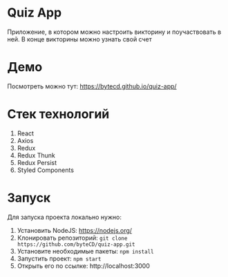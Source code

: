 # Quiz App
Приложение, в котором можно настроить викторину и поучаствовать в ней. В конце викторины можно узнать свой счет
# Демо
Посмотреть можно тут: https://bytecd.github.io/quiz-app/
# Стек технологий
1. React
2. Axios
3. Redux
4. Redux Thunk
5. Redux Persist
6. Styled Components
# Запуск
Для запуска проекта локально нужно:
1. Установить NodeJS: https://nodejs.org/
2. Клонировать репозиторий: `git clone https://github.com/byteCD/quiz-app.git`
3. Установите необходимые пакеты: `npm install`
4. Запустить проект: `npm start`
5. Открыть его по ссылке: http://localhost:3000 
